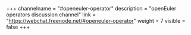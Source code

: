 +++
channelname = "#openeuler-operator"
description = "openEuler operators discussion channel"
link = "https://webchat.freenode.net/#openeuler-operator"
weight =  7
visible = false
+++
